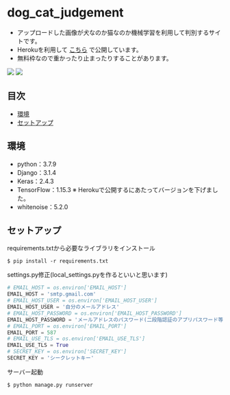 # dog_cat_judgement
* アップロードした画像が犬なのか猫なのか機械学習を利用して判別するサイトです。
* Herokuを利用して [こちら]("https://dogcatjudgement.herokuapp.com/") で公開しています。
* 無料枠なので重かったり止まったりすることがあります。

![](https://user-images.githubusercontent.com/58591437/126022802-d4460dda-19a3-4b07-9ff8-1284104509cd.png)
![](https://user-images.githubusercontent.com/58591437/126022821-38d711fa-c68e-4eb5-8ab7-29f913571664.png)

## 目次
 - [環境](#環境)
 - [セットアップ](#セットアップ)

## 環境
* python：3.7.9
* Django：3.1.4
* Keras：2.4.3
* TensorFlow：1.15.3 ※ Herokuで公開するにあたってバージョンを下げました。
* whitenoise：5.2.0

## セットアップ
requirements.txtから必要なライブラリをインストール
```
$ pip install -r requirements.txt
```
settings.py修正(local_settings.pyを作るといいと思います)
```python
# EMAIL_HOST = os.environ['EMAIL_HOST']
EMAIL_HOST = 'smtp.gmail.com'
# EMAIL_HOST_USER = os.environ['EMAIL_HOST_USER']
EMAIL_HOST_USER = '自分のメールアドレス'
# EMAIL_HOST_PASSWORD = os.environ['EMAIL_HOST_PASSWORD']
EMAIL_HOST_PASSWORD = 'メールアドレスのパスワード(二段階認証のアプリパスワード等)'
# EMAIL_PORT = os.environ['EMAIL_PORT']
EMAIL_PORT = 587
# EMAIL_USE_TLS = os.environ['EMAIL_USE_TLS']
EMAIL_USE_TLS = True
# SECRET_KEY = os.environ['SECRET_KEY']
SECRET_KEY = 'シークレットキー'
```
サーバー起動
```
$ python manage.py runserver
```

